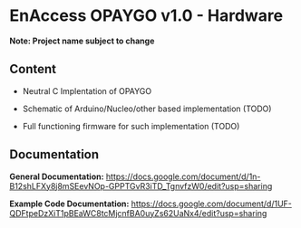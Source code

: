 # EnAccess OPAYGO v1.0 - Hardware

**Note: Project name subject to change**

## Content

- Neutral C Implentation of OPAYGO

- Schematic of Arduino/Nucleo/other based implementation (TODO)

- Full functioning firmware for such implementation (TODO)

## Documentation

**General Documentation:** https://docs.google.com/document/d/1n-B12shLFXy8j8mSEevNOp-GPPTGvR3iTD_TgnvfzW0/edit?usp=sharing

**Example Code Documentation:** https://docs.google.com/document/d/1UF-QDFtpeDzXiT1pBEaWC8tcMjcnfBA0uyZs62UaNx4/edit?usp=sharing
